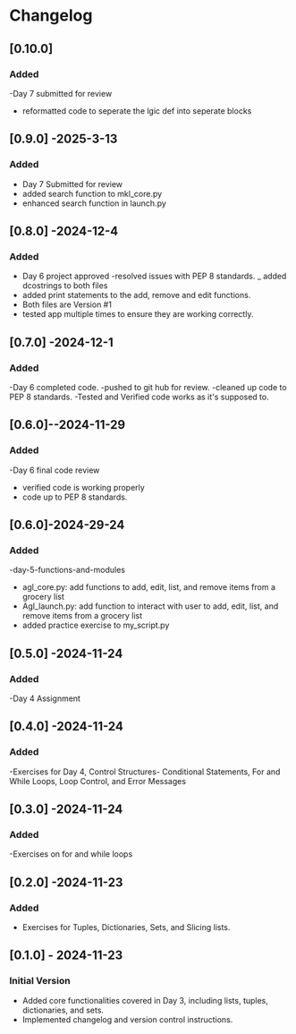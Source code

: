 # Changelog

## [0.10.0]
### Added
-Day 7 submitted for review
- reformatted code to seperate the lgic def into seperate blocks



## [0.9.0] -2025-3-13
### Added
- Day 7 Submitted for review
- added search function to mkl_core.py 
- enhanced search function in launch.py

## [0.8.0] -2024-12-4
### Added
- Day 6 project approved
-resolved issues with PEP 8 standards.
_ added dcostrings to both files
- added print statements to the add, remove and edit functions.
- Both files are Version #1
- tested app multiple times to ensure they are working correctly.

## [0.7.0] -2024-12-1
### Added
-Day 6 completed code.
-pushed to git hub for review.
-cleaned up code to PEP 8 standards.
-Tested and Verified code works as it's supposed to.

## [0.6.0]--2024-11-29
### Added
-Day 6 final code review
- verified code is working properly
- code up to PEP 8 standards.

## [0.6.0]-2024-29-24
### Added
-day-5-functions-and-modules
- agl_core.py: add functions to add, edit, list, and remove items from a grocery list
- Agl_launch.py:  add function to interact with user to add, edit, list, and remove items from a grocery list
- added practice exercise to my_script.py

## [0.5.0] -2024-11-24
### Added 
-Day 4 Assignment

## [0.4.0] -2024-11-24
### Added
-Exercises for Day 4, Control Structures- Conditional Statements, For and While Loops,
Loop Control, and Error Messages

## [0.3.0] -2024-11-24
### Added
-Exercises on for and while loops

## [0.2.0] -2024-11-23
### Added
- Exercises for Tuples, Dictionaries, Sets, and Slicing lists.

## [0.1.0] - 2024-11-23
### Initial Version
- Added core functionalities covered in Day 3, including lists, tuples, dictionaries, and sets.
- Implemented changelog and version control instructions.











